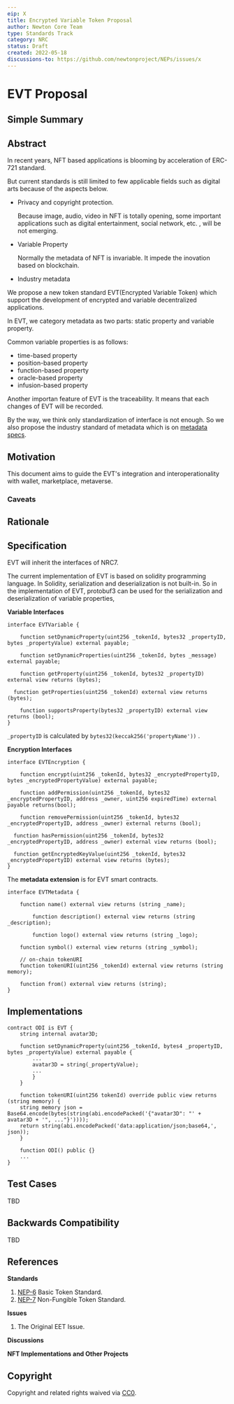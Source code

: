 ```yaml
---
eip: X
title: Encrypted Variable Token Proposal
author: Newton Core Team
type: Standards Track
category: NRC
status: Draft
created: 2022-05-18
discussions-to: https://github.com/newtonproject/NEPs/issues/x
---
```


# EVT Proposal



## Simple Summary



## Abstract

In recent years,  NFT based applications is blooming by acceleration of ERC-721 standard.

But current standards is still limited to few applicable fields such as digital arts because of the aspects below.

* Privacy and copyright protection.

  Because image, audio, video in NFT is totally opening, some important applications such as digital entertainment, social network, etc. , will be not emerging. 

* Variable Property

  Normally the metadata of NFT is  invariable. It impede the inovation based on blockchain.

* Industry metadata

We propose a new token standard EVT(Encrypted Variable Token) which support the development of encrypted and variable decentralized applications.

In EVT, we category metadata as two parts: static property and variable property.

Common variable properties is as follows:

* time-based property
* position-based property
* function-based property
* oracle-based property
* infusion-based property

Another importan feature of EVT is the traceability. It means that each changes of EVT will be recorded.

By the way, we think only standardization of interface is not enough. So we also propose the industry standard of metadata which is on [metadata specs](metadata-specs.md).




## Motivation
This document aims to guide the EVT's integration and interoperationality with wallet, marketplace, metaverse.



### Caveats



## Rationale



## Specification

EVT will inherit the interfaces of NRC7.

The current implementation of EVT is based on solidity programming language. In Solidity, serialization and deserialization is not built-in. So in  the implementation of EVT, protobuf3 can be used for the serialization and deserialization of variable properties, 



**Variable Interfaces**



```solidity
interface EVTVariable {

	function setDynamicProperty(uint256 _tokenId, bytes32 _propertyID, bytes _propertyValue) external payable;
	
	function setDynamicProperties(uint256 _tokenId, bytes _message) external payable;
	
	function getProperty(uint256 _tokenId, bytes32 _propertyID) external view returns (bytes);

  function getProperties(uint256 _tokenId) external view returns (bytes);
  
	function supportsProperty(bytes32 _propertyID) external view returns (bool);
}
```

`_propertyID` is calculated by `bytes32(keccak256('propertyName'))`  . 



**Encryption Interfaces**



```solidity
interface EVTEncryption {

	function encrypt(uint256 _tokenId, bytes32 _encryptedPropertyID, bytes _encryptedPropertyValue) external payable;
	
	function addPermission(uint256 _tokenId, bytes32 _encryptedPropertyID, address _owner, uint256 expiredTime) external payable returns(bool);
	
	function removePermission(uint256 _tokenId, bytes32 _encryptedPropertyID, address _owner) external returns (bool);

  function hasPermission(uint256 _tokenId, bytes32 _encryptedPropertyID, address _owner) external view returns (bool);

  function getEncryptedKeyValue(uint256 _tokenId, bytes32 _encryptedPropertyID) external view returns (bytes);
}
```




The **metadata extension** is  for EVT smart contracts.

```solidity
interface EVTMetadata {

    function name() external view returns (string _name);
    
		function description() external view returns (string _description);

		function logo() external view returns (string _logo);

    function symbol() external view returns (string _symbol);
    
    // on-chain tokenURI
    function tokenURI(uint256 _tokenId) external view returns (string memory);
		
    function from() external view returns (string);
}
```



## Implementations

```solidity
contract ODI is EVT {
	string internal avatar3D;
	
	function setDynamicProperty(uint256 _tokenId, bytes4 _propertyID, bytes _propertyValue) external payable {
		...
		avatar3D = string(_propertyValue);
		...
		}
	}
	
	function tokenURI(uint256 tokenId) override public view returns (string memory) {
  	string memory json = Base64.encode(bytes(string(abi.encodePacked('{"avatar3D": "' + avatar3D + '", ..."}'))));
  	return string(abi.encodePacked('data:application/json;base64,', json));
	}
	
	function ODI() public {}
	...
}
```





## Test Cases

TBD



## Backwards Compatibility

TBD



## References

**Standards**

1. [NEP-6](https://neps.newtonproject.org/neps/nep-6/) Basic Token Standard.
1. [NEP-7](https://neps.newtonproject.org/neps/nep-7) Non-Fungible Token Standard.

**Issues**

1. The Original EET Issue.

**Discussions**

**NFT Implementations and Other Projects**



## Copyright

Copyright and related rights waived via [CC0](https://creativecommons.org/publicdomain/zero/1.0/).
